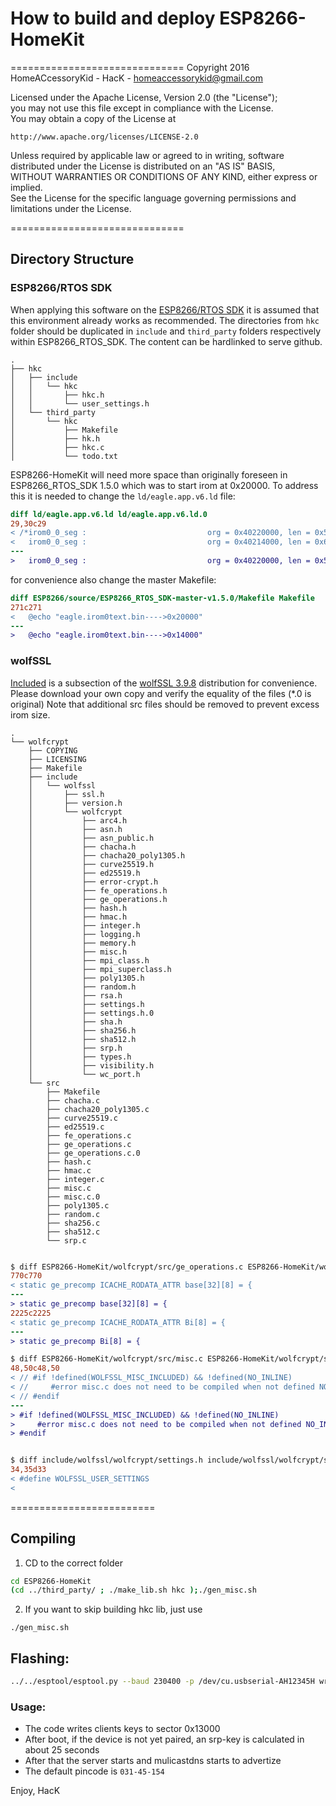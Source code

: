 # How to build and deploy ESP8266-HomeKit

==============================
Copyright 2016 HomeACcessoryKid - HacK - homeaccessorykid@gmail.com

Licensed under the Apache License, Version 2.0 (the "License");  
you may not use this file except in compliance with the License.  
You may obtain a copy of the License at  

    http://www.apache.org/licenses/LICENSE-2.0

Unless required by applicable law or agreed to in writing, software  
distributed under the License is distributed on an "AS IS" BASIS,  
WITHOUT WARRANTIES OR CONDITIONS OF ANY KIND, either express or implied.  
See the License for the specific language governing permissions and  
limitations under the License.

==============================

## Directory Structure

### ESP8266/RTOS SDK

When applying this software on the [ESP8266/RTOS SDK](https://github.com/espressif/ESP8266_RTOS_SDK) it is assumed that this environment already works as recommended. The directories from `hkc` folder should be duplicated in `include` and `third_party` folders respectively within ESP8266_RTOS_SDK. The content can be hardlinked to serve github.

```
.
├── hkc
│   ├── include
│   │   └── hkc
│   │       ├── hkc.h
│   │       └── user_settings.h
│   └── third_party
│       └── hkc
│           ├── Makefile
│           ├── hk.h
│           ├── hkc.c
│           └── todo.txt
```

ESP8266-HomeKit will need more space than originally foreseen in ESP8266_RTOS_SDK 1.5.0 which was to start irom at 0x20000. To address this it is needed to change the `ld/eagle.app.v6.ld` file:

```diff
diff ld/eagle.app.v6.ld ld/eagle.app.v6.ld.0
29,30c29
< /*irom0_0_seg :                       	org = 0x40220000, len = 0x5C000 */
<   irom0_0_seg :                       	org = 0x40214000, len = 0x67000
---
>   irom0_0_seg :                       	org = 0x40220000, len = 0x5C000
```

for convenience also change the master Makefile:
```diff
diff ESP8266/source/ESP8266_RTOS_SDK-master-v1.5.0/Makefile Makefile 
271c271
< 	@echo "eagle.irom0text.bin---->0x20000"
---
> 	@echo "eagle.irom0text.bin---->0x14000"
```

### wolfSSL

[Included](https://github.com/HomeACcessoryKid/ESP8266-HomeKit/tree/master/wolfcrypt) is a subsection of the [wolfSSL 3.9.8](https://www.wolfssl.com/wolfSSL/Blog/Entries/2016/7/29_wolfSSL_Version_3.9.8_is_Here!.html) distribution for convenience.
Please download your own copy and verify the equality of the files (*.0 is original)
Note that additional src files should be removed to prevent excess irom size.

```
.
└── wolfcrypt
    ├── COPYING
    ├── LICENSING
    ├── Makefile
    ├── include
    │   └── wolfssl
    │       ├── ssl.h
    │       ├── version.h
    │       └── wolfcrypt
    │           ├── arc4.h
    │           ├── asn.h
    │           ├── asn_public.h
    │           ├── chacha.h
    │           ├── chacha20_poly1305.h
    │           ├── curve25519.h
    │           ├── ed25519.h
    │           ├── error-crypt.h
    │           ├── fe_operations.h
    │           ├── ge_operations.h
    │           ├── hash.h
    │           ├── hmac.h
    │           ├── integer.h
    │           ├── logging.h
    │           ├── memory.h
    │           ├── misc.h
    │           ├── mpi_class.h
    │           ├── mpi_superclass.h
    │           ├── poly1305.h
    │           ├── random.h
    │           ├── rsa.h
    │           ├── settings.h
    │           ├── settings.h.0
    │           ├── sha.h
    │           ├── sha256.h
    │           ├── sha512.h
    │           ├── srp.h
    │           ├── types.h
    │           ├── visibility.h
    │           └── wc_port.h
    └── src
        ├── Makefile
        ├── chacha.c
        ├── chacha20_poly1305.c
        ├── curve25519.c
        ├── ed25519.c
        ├── fe_operations.c
        ├── ge_operations.c
        ├── ge_operations.c.0
        ├── hash.c
        ├── hmac.c
        ├── integer.c
        ├── misc.c
        ├── misc.c.0
        ├── poly1305.c
        ├── random.c
        ├── sha256.c
        ├── sha512.c
        └── srp.c
```
```diff

$ diff ESP8266-HomeKit/wolfcrypt/src/ge_operations.c ESP8266-HomeKit/wolfcrypt/src/ge_operations.c.0 
770c770
< static ge_precomp ICACHE_RODATA_ATTR base[32][8] = {
---
> static ge_precomp base[32][8] = {
2225c2225
< static ge_precomp ICACHE_RODATA_ATTR Bi[8] = {
---
> static ge_precomp Bi[8] = {

$ diff ESP8266-HomeKit/wolfcrypt/src/misc.c ESP8266-HomeKit/wolfcrypt/src/misc.c.0 
48,50c48,50
< // #if !defined(WOLFSSL_MISC_INCLUDED) && !defined(NO_INLINE)
< //     #error misc.c does not need to be compiled when not defined NO_INLINE
< // #endif
---
> #if !defined(WOLFSSL_MISC_INCLUDED) && !defined(NO_INLINE)
>     #error misc.c does not need to be compiled when not defined NO_INLINE
> #endif


$ diff include/wolfssl/wolfcrypt/settings.h include/wolfssl/wolfcrypt/settings.h.0 
34,35d33
< #define WOLFSSL_USER_SETTINGS
< 
```

=========================

## Compiling

1. CD to the correct folder
```bash
cd ESP8266-HomeKit
(cd ../third_party/ ; ./make_lib.sh hkc );./gen_misc.sh
```
2. If you want to skip building hkc lib, just use
```
./gen_misc.sh
```

## Flashing:

```bash
../../esptool/esptool.py --baud 230400 -p /dev/cu.usbserial-AH12345H write_flash 0x00000 ../bin/eagle.flash.bin 0x14000 ../bin/eagle.irom0text.bin
```

### Usage:

- The code writes clients keys to sector 0x13000
- After boot, if the device is not yet paired, an srp-key is calculated in about 25 seconds
- After that the server starts and mulicastdns starts to advertize
- The default pincode is `031-45-154`

Enjoy,
HacK